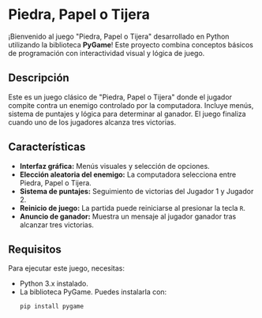 # Piedra, Papel o Tijera

¡Bienvenido al juego "Piedra, Papel o Tijera" desarrollado en Python utilizando la biblioteca **PyGame**! Este proyecto combina conceptos básicos de programación con interactividad visual y lógica de juego.

## Descripción

Este es un juego clásico de "Piedra, Papel o Tijera" donde el jugador compite contra un enemigo controlado por la computadora. Incluye menús, sistema de puntajes y lógica para determinar al ganador. El juego finaliza cuando uno de los jugadores alcanza tres victorias.

## Características

- **Interfaz gráfica:** Menús visuales y selección de opciones.
- **Elección aleatoria del enemigo:** La computadora selecciona entre Piedra, Papel o Tijera.
- **Sistema de puntajes:** Seguimiento de victorias del Jugador 1 y Jugador 2.
- **Reinicio de juego:** La partida puede reiniciarse al presionar la tecla `R`.
- **Anuncio de ganador:** Muestra un mensaje al jugador ganador tras alcanzar tres victorias.

## Requisitos

Para ejecutar este juego, necesitas:
- Python 3.x instalado.
- La biblioteca PyGame. Puedes instalarla con:
  ```bash
  pip install pygame

